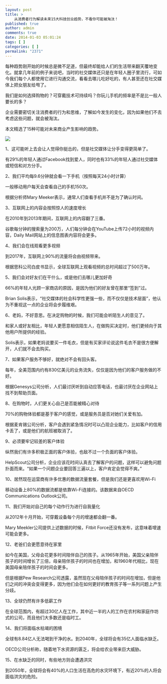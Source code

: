 ```yaml
---
layout: post
title: >
    从消费者行为解读未来15大科技创业趋势，不看你可能被淘汰！
published: true
author: admin
comments: true
date: 2014-01-03 05:01:24
tags: [ ]
categories: [ ]
permalink: "2371"
---
```

每种趋势刚开始的时候总是微不足道，但最终却能给人们的生活带来翻天覆地变化。就拿几年前的例子来说吧，当时的社交媒体还只是在年轻人圈子里流行，可如今我们每个人都使用它进行沟通交流，看看去哪儿吃好吃的，有人甚至还在社交媒体上把女朋友给甩了。
  
我们是如何选择购物的？可穿戴技术可持续吗？你玩儿手机的频率是不是比一般人要长的多？
  
企业需要密切关注消费者的行为和思维，了解如今发生的变化，因为如果他们不去考虑这些问题，就会被淘汰。
  
本文精选了15种可能对未来商业产生影响的趋势。

![][1]

1、这可能听上去会让人觉得你挺怂的，但是社交媒体让分手变得更简单了。
  
有29%的年轻人通过Facebook找到爱人，同时也有33%的年轻人通过社交媒体或短信和对方分手。
  
2、我们平均每9.6分钟就会看一下手机（按照每天24小时计算）
  
一般移动用户每天会查看自己的手机150次。
  
根据分析师Mary Meeker表示，通常人们查看手机并不是为了确认时间。
  
3、互联网上的内容会按照惊人的速度增长
  
在2010年到2013年期间，互联网上的内容翻了三番。
  
谷歌每分钟的搜索量为200万，人们每分钟会在YouTube上传72小时的视频内容，Daily Mail网站上的信息图表内容将会更多。
  
4、我们会在线观看更多视频
  
到2017年，互联网上90%的流量将会由视频带来。
  
根据思科公司白皮书显示，全球互联网上观看视频的总时间超过了500万年。
  
5、我们会对好友们在干什么，或是他们去哪儿更加好奇
  
66%的年轻人光顾一家商店的原因，是因为他们的好友曾在那里“签到”过。
  
Brian Solis表示，“社交媒体的社会科学性更强一些，而不仅仅是技术层面”，他认为不重视这一点的企业将会步履维艰。
  
6、老妈，不好意思。在决定购物的时候，我们可能会听陌生人的意见了。
  
和家人或好友相比，年轻人更愿意相信陌生人，在做购买决定时，他们更倾向于其他用户所提供的经验。
  
Solis表示，如果老妈说要买一件毛衣，但是有买家评论说这件毛衣不是很方便解开，人们就不会去购买。
  
7、如果客户服务不够好，就绝对不会有回头客。
  
每年，全美范围内约有830亿美元的业务流失，仅仅是因为他们的客户服务做的不好。
  
根据Genesys公司分析，人们最讨厌听到自动应答电话，也最讨厌在企业网站上找不到帮助页面。
  
8、在购物时，人们更关心自己是否能被精心对待
  
70%的购物体验都是基于客户的感觉，或是服务员是否对她们关爱有加。
  
根据麦肯锡公司分析，客户会遇到紧急情况时可以凸现企业能力，比如客户的信用卡丢了，或是他们的航班被取消了。
  
9、必须要牢记较差的客户体验
  
纵然我们有许多积极正面的客户体验，也敌不过一个负面的客户体验。
  
HelpScout公司分析，企业应该花时间认真去了解客户的问题，这样可以避免问题扑面而来。“如果一个问题企业要回答三遍以上，客户肯定会觉得不爽。”
  
10、居然现在运营商有许多优惠的数据流量套餐，但是我们还是更喜欢用Wi-Fi
  
移动设备上80%的数据流都是依靠Wi-Fi连接的。该数据来自OECD Communications Outlook公司。
  
11、我们开始对自己的每个动作行为进行自我量化
  
从2012年十月开始，可穿戴设备每个月的增速都会翻一番。
  
Mary Meekler公司提供上述数据的时候，Fitbit Force还没有发布，这意味着增速可能会更多。
  
12、老爸们会更愿意待在家里
  
如今在美国，父母会花更多时间陪伴自己的孩子。从1965年开始，美国父亲陪伴孩子的时间增长了三倍，母亲陪伴孩子的时间也在增加，和1960年代相比，现在美国母亲陪伴孩子的时间会更多。
  
但是根据Pew Research公司透露，虽然现在父母陪伴孩子的时间在增加，但是他们之间的冲突会变得更多，因为他们会在如何更好的教育孩子等一系列问题上产生分歧。
  
13、全球仍然有许多低薪工作
  
在全球范围内，有超过30亿人在工作，其中近一半的人的工作在农村和家庭作坊式的公司，而且他们大多数还是临时工。
  
14、我们将面临水枯竭的困境
  
全球有8.84亿人无法喝到干净的水。到2040年，全球将会有35亿人面临水缺乏。
  
OECD公司分析称，随着地下水资源的匮乏，将会给农业带来巨大威胁。
  
15、在水缺乏的同时，有些地方则会遭遇洪灾
  
到2050年，全球将会有40%的人口生活在高危的水灾环境下，有近20%的人将会面临洪灾的危险。

 [1]: http://yongz.com/yz/wp-content/uploads/2014/04/a1fb9b2a62a44e7ea86636a290a543e9.jpg
